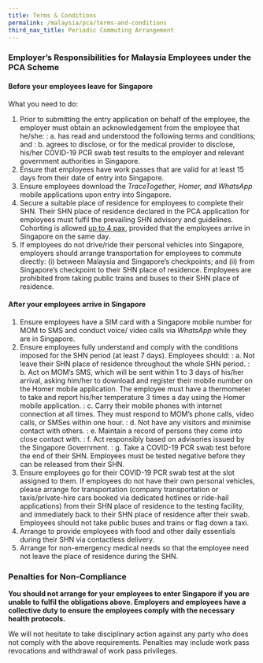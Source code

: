 ```yaml
---
title: Terms & Conditions
permalink: /malaysia/pca/terms-and-conditions
third_nav_title: Periodic Commuting Arrangement
---
```


### **Employer’s Responsibilities for Malaysia Employees under the PCA Scheme**

#### Before your employees leave for Singapore

What you need to do:

1. Prior to submitting the entry application on behalf of the employee, the employer must obtain an acknowledgement from the employee that he/she:
: a. has read and understood the following terms and conditions; and
: b. agrees to disclose, or for the medical provider to disclose, his/her COVID-19 PCR swab test results to the employer and relevant government authorities in Singapore.
2. Ensure that employees have work passes that are valid for at least 15 days from their date of entry into Singapore.
3. Ensure employees download the <em>TraceTogether, Homer, and WhatsApp</em> mobile applications upon entry into Singapore.
4. Secure a suitable place of residence for employees to complete their SHN. Their SHN place of residence declared in the PCA application for employees must fulfil the prevailing SHN advisory and guidelines. Cohorting is allowed <u>up to 4 pax</u>, provided that the employees arrive in Singapore on the same day.
5. If employees do not drive/ride their personal vehicles into Singapore, employers should arrange transportation for employees to commute directly: (i) between Malaysia and Singapore’s checkpoints; and (ii) from Singapore’s checkpoint to their SHN place of residence. Employees are prohibited from taking public trains and buses to their SHN place of residence.

#### After your employees arrive in Singapore

1. Ensure employees have a SIM card with a Singapore mobile number for MOM to SMS and conduct voice/ video calls via <em>WhatsApp</em> while they are in Singapore.
2. Ensure employees fully understand and comply with the conditions imposed for the SHN period (at least 7 days). Employees should:
: a. Not leave their SHN place of residence throughout the whole SHN period.
: b. Act on MOM’s SMS, which will be sent within 1 to 3 days of his/her arrival, asking him/her to download and register their mobile number on the Homer mobile application. The employee must have a thermometer to take and report his/her temperature 3 times a day using the Homer mobile application.
: c. Carry their mobile phones with internet connection at all times. They must respond to MOM’s phone calls, video calls, or SMSes within one hour.
: d. Not have any visitors and minimise contact with others.
: e. Maintain a record of persons they come into close contact with.
: f. Act responsibly based on advisories issued by the Singapore Government.
: g. Take a COVID-19 PCR swab test before the end of their SHN. Employees must be tested negative before they can be released from their SHN.
3. Ensure employees go for their COVID-19 PCR swab test at the slot assigned to them. If employees do not have their own personal vehicles, please arrange for transportation (company transportation or taxis/private-hire cars booked via dedicated hotlines or ride-hail applications) from their SHN place of residence to the testing facility, and immediately back to their SHN place of residence after their swab. Employees should not take public buses and trains or flag down a taxi. 
4. Arrange to provide employees with food and other daily essentials during their SHN via contactless delivery.
5. Arrange for non-emergency medical needs so that the employee need not leave the place of residence during the SHN.

### **Penalties for Non-Compliance**

**You should not arrange for your employees to enter Singapore if you are unable to fulfil the obligations above. Employers and employees have a collective duty to ensure the employees comply with the necessary health protocols.**

We will not hesitate to take disciplinary action against any party who does not comply with the above requirements. Penalties may include work pass revocations and withdrawal of work pass privileges.
